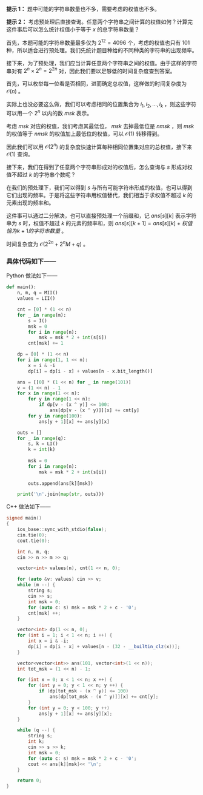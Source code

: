 **提示 1：** 题中可能的字符串数量也不多，需要考虑的权值也不多。

**提示 2：** 考虑预处理后直接查询。任意两个字符串之间计算的权值如何？计算完这件事后可以怎么统计权值小于等于 $x$ 的总字符串数量？

首先，本题可能的字符串数量最多仅为 $2^{12}=4096$ 个，考虑的权值也只有 $101$ 种，所以适合进行预处理。我们先统计题目种给的不同种类的字符串的出现频率。

接下来，为了预处理，我们应当计算任意两个字符串之间的权值。由于这样的字符串对有 $2^n\times 2^n=2^{2n}$ 对，因此我们要以足够低的时间复杂度查到答案。

首先，可以枚举每一位看是否相同，进而确定总权值，这样做的时间复杂度为 $\mathcal{O}(n)$ 。

实际上也没必要这么做，我们可以考虑相同的位置集合为 $i_1,i_2,\dots,i_k$ ，则这些字符可以用一个 $2^n$ 以内的数 $msk$ 表示。

考虑 $msk$ 对应的权值，我们考虑其最低位， $msk$ 去掉最低位是 $nmsk$ ，则 $msk$ 的权值等于 $nmsk$ 的权值加上最低位的权值，可以 $\mathcal{O}(1)$ 转移得到。

因此我们可以用 $\mathcal{O}(2^n)$ 的复杂度快速计算每种相同位置集对应的总权值，接下来 $\mathcal{O}(1)$ 查询。

接下来，我们在得到了任意两个字符串形成对的权值后，怎么查询与 $s$ 形成对权值不超过 $k$ 的字符串个数呢？

在我们的预处理下，我们可以得到 $s$ 与所有可能字符串形成的权值，也可以得到它们出现的频率。于是将这些字符串用权值替代，我们相当于求权值不超过 $k$ 的元素出现的频率和。

这件事可以通过二分解决，也可以直接预处理一个前缀和，记 $ans[s][k]$ 表示字符串为 $s$ 时，权值不超过 $k$ 的元素的频率和，则 $ans[s][k+1]=ans[s][k]+权值恰为 k+1 的字符串数量$ 。

时间复杂度为 $\mathcal{O}(2^{2n}+2^nM+q)$ 。

### 具体代码如下——

Python 做法如下——

```Python []
def main():
    n, m, q = MII()
    values = LII()

    cnt = [0] * (1 << n)
    for _ in range(m):
        s = I()
        msk = 0
        for i in range(n):
            msk = msk * 2 + int(s[i])
        cnt[msk] += 1

    dp = [0] * (1 << n)
    for i in range(1, 1 << n):
        x = i & -i
        dp[i] = dp[i - x] + values[n - x.bit_length()]

    ans = [[0] * (1 << n) for _ in range(101)]
    v = (1 << n) - 1
    for x in range(1 << n):
        for y in range(1 << n):
            if dp[v - (x ^ y)] <= 100:
                ans[dp[v - (x ^ y)]][x] += cnt[y]
        for y in range(100):
            ans[y + 1][x] += ans[y][x]

    outs = []
    for _ in range(q):
        s, k = LI()
        k = int(k)
        
        msk = 0
        for i in range(n):
            msk = msk * 2 + int(s[i])
        
        outs.append(ans[k][msk])

    print('\n'.join(map(str, outs)))
```

C++ 做法如下——

```cpp []
signed main()
{
    ios_base::sync_with_stdio(false);
    cin.tie(0);
    cout.tie(0);

    int n, m, q;
    cin >> n >> m >> q;

    vector<int> values(n), cnt(1 << n, 0);

    for (auto &v: values) cin >> v;
    while (m --) {
        string s;
        cin >> s;
        int msk = 0;
        for (auto c: s) msk = msk * 2 + c - '0';
        cnt[msk] ++;
    }

    vector<int> dp(1 << n, 0);
    for (int i = 1; i < 1 << n; i ++) {
        int x = i & -i;
        dp[i] = dp[i - x] + values[n - (32 - __builtin_clz(x))];
    }

    vector<vector<int>> ans(101, vector<int>(1 << n));
    int tot_msk = (1 << n) - 1;

    for (int x = 0; x < 1 << n; x ++) {
        for (int y = 0; y < 1 << n; y ++) {
            if (dp[tot_msk - (x ^ y)] <= 100)
                ans[dp[tot_msk - (x ^ y)]][x] += cnt[y];
        }
        for (int y = 0; y < 100; y ++)
            ans[y + 1][x] += ans[y][x];
    }

    while (q --) {
        string s;
        int k;
        cin >> s >> k;
        int msk = 0;
        for (auto c: s) msk = msk * 2 + c - '0';
        cout << ans[k][msk]<< '\n';
    }

    return 0;
}
```
